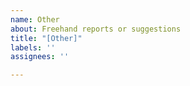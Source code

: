 ```yaml
---
name: Other
about: Freehand reports or suggestions
title: "[Other]"
labels: ''
assignees: ''

---
```



